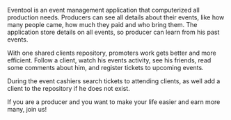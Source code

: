 Eventool is an event management application that computerized all production needs.
Producers can see all details about their events, like how many people came, how much they paid and who bring them. The application store details on all events, so producer can learn from his past events.

With one shared clients repository, promoters work gets better and more efficient. 
Follow a client, watch his events activity, see his friends, read some comments about him, and register tickets to upcoming events.

During the event cashiers search tickets to attending clients, as well add a client to the repository if he does not exist.

If you are a producer and you want to make your life easier and earn more many, join us!
